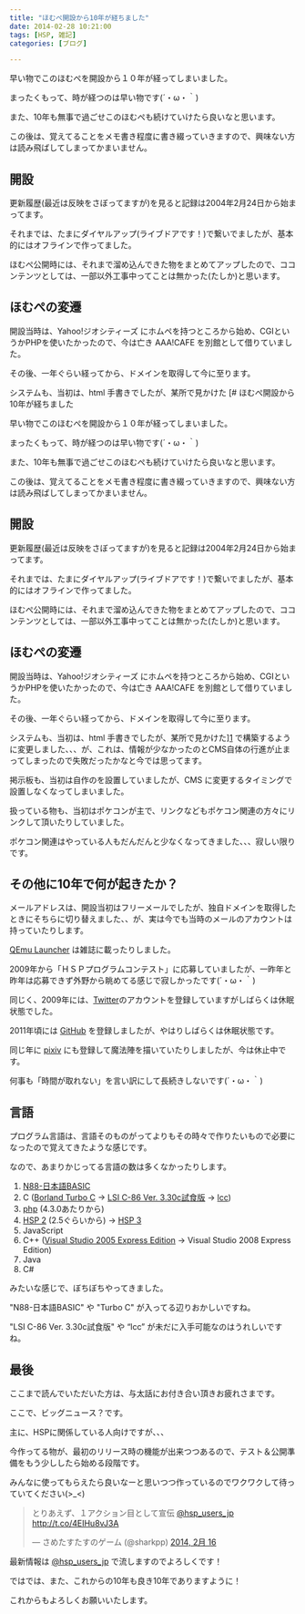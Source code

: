 ```yaml
---
title: "ほむぺ開設から10年が経ちました"
date: 2014-02-28 10:21:00
tags: [HSP, 雑記]
categories: [ブログ]

---
```


早い物でこのほむぺを開設から１０年が経ってしまいました。

まったくもって、時が経つのは早い物です(´・ω・｀)

また、10年も無事で過ごせこのほむぺも続けていけたら良いなと思います。

この後は、覚えてることをメモ書き程度に書き綴っていきますので、興味ない方は読み飛ばしてしまってかまいません。

## 開設

更新履歴(最近は反映をさぼってますが)を見ると記録は2004年2月24日から始まってます。

それまでは、たまにダイヤルアップ(ライブドアです！)で繋いでましたが、基本的にはオフラインで作ってました。

ほむぺ公開時には、それまで溜め込んできた物をまとめてアップしたので、ココンテンツとしては、一部以外工事中ってことは無かった(たしか)と思います。

## ほむぺの変遷

開設当時は、Yahoo!ジオシティーズ にホムペを持つところから始め、CGIというかPHPを使いたかったので、今は亡き AAA!CAFE を別館として借りていました。

その後、一年ぐらい経ってから、ドメインを取得して今に至ります。

システムも、当初は、html 手書きでしたが、某所で見かけた [# ほむぺ開設から10年が経ちました

早い物でこのほむぺを開設から１０年が経ってしまいました。

まったくもって、時が経つのは早い物です(´・ω・｀)

また、10年も無事で過ごせこのほむぺも続けていけたら良いなと思います。

この後は、覚えてることをメモ書き程度に書き綴っていきますので、興味ない方は読み飛ばしてしまってかまいません。

## 開設

更新履歴(最近は反映をさぼってますが)を見ると記録は2004年2月24日から始まってます。

それまでは、たまにダイヤルアップ(ライブドアです！)で繋いでましたが、基本的にはオフラインで作ってました。

ほむぺ公開時には、それまで溜め込んできた物をまとめてアップしたので、ココンテンツとしては、一部以外工事中ってことは無かった(たしか)と思います。

## ほむぺの変遷

開設当時は、Yahoo!ジオシティーズ にホムペを持つところから始め、CGIというかPHPを使いたかったので、今は亡き AAA!CAFE を別館として借りていました。

その後、一年ぐらい経ってから、ドメインを取得して今に至ります。

システムも、当初は、html 手書きでしたが、某所で見かけた][1] で構築するように変更しました、、、が、これは、情報が少なかったのとCMS自体の行進が止まってしまったので失敗だったかなと今では思ってます。

 [1]: http://www.madebyfrog.com/

掲示板も、当初は自作のを設置していましたが、CMS に変更するタイミングで設置しなくなってしまいました。

扱っている物も、当初はポケコンが主で、リンクなどもポケコン関連の方々にリンクして頂いたりしていました。

ポケコン関連はやっている人もだんだんと少なくなってきました、、、寂しい限りです。

## その他に10年で何が起きたか？

メールアドレスは、開設当初はフリーメールでしたが、独自ドメインを取得したときにそちらに切り替えました、、が、実は今でも当時のメールのアカウントは持っていたりします。

[QEmu Launcher][2] は雑誌に載ったりしました。

 [2]: http://www.vector.co.jp/soft/win95/util/se340805.html

2009年から「ＨＳＰプログラムコンテスト」に応募していましたが、一昨年と昨年は応募できず外野から眺めてる感じで寂しかったです(´・ω・｀)

同じく、2009年には、[Twitter][3]のアカウントを登録していますがしばらくは休眠状態でした。

 [3]: https://twitter.com/sharkpp

2011年頃には [GitHub][4] を登録しましたが、やはりしばらくは休眠状態です。

 [4]: https://github.com/sharkpp

同じ年に [pixiv][5] にも登録して魔法陣を描いていたりしましたが、今は休止中です。

 [5]: http://www.pixiv.net/member.php?id=1547498

何事も「時間が取れない」を言い訳にして長続きしないです(´・ω・｀)

## 言語

プログラム言語は、言語そのものがってよりもその時々で作りたいもので必要になったので覚えてきたような感じです。

なので、あまりかじってる言語の数は多くなかったりします。

  1. [N88-日本語BASIC][6]
  2. C ([Borland Turbo C][7] → [LSI C-86 Ver. 3.30c試食版][8] → [lcc][9])
  3. [php][10] (4.3.0あたりから)
  4. [HSP 2][11] (2.5ぐらいから) → [HSP 3][12]
  5. JavaScript
  6. C++ ([Visual Studio 2005 Express Edition][13] → Visual Studio 2008 Express Edition)
  7. Java
  8. C#

 [6]: http://ja.wikipedia.org/wiki/N88-BASIC
 [7]: http://ja.wikipedia.org/wiki/Turbo_C
 [8]: http://www.lsi-j.co.jp/freesoft/index.html
 [9]: http://www.cs.virginia.edu/~lcc-win32/
 [10]: http://www.php.net/
 [11]: http://www.onionsoft.net/hsp/hsp2dl.html
 [12]: http://hsp.tv/
 [13]: http://ja.wikipedia.org/wiki/Microsoft_Visual_Studio_Express

みたいな感じで、ぼちぼちやってきました。

"N88-日本語BASIC" や "Turbo C" が入ってる辺りおかしいですね。

"LSI C-86 Ver. 3.30c試食版" や “lcc” が未だに入手可能なのはうれしいですね。

## 最後

ここまで読んでいただいた方は、与太話にお付き合い頂きお疲れさまです。

ここで、ビッグニュース？です。

主に、HSPに関係している人向けですが、、、

今作ってる物が、最初のリリース時の機能が出来つつあるので、テスト＆公開準備をもう少ししたら始める段階です。

みんなに使ってもらえたら良いなーと思いつつ作っているのでワクワクして待っていてください(>_<)

<blockquote class="twitter-tweet" lang="ja"></p> 
<p>
とりあえず、１アクション目として宣伝 <a href="https://twitter.com/hsp_users_jp">@hsp_users_jp</a> <a href="http://t.co/4EIHu8vJ3A">http://t.co/4EIHu8vJ3A</a>
</p>
<p>
&mdash; さめたすたすのゲーム (@sharkpp) <a href="https://twitter.com/sharkpp/statuses/435029417748729856">2014, 2月 16</a>
</blockquote>
  </p>
  
  <p>
    最新情報は <a href="https://twitter.com/hsp_users_jp">@hsp_users_jp</a> で流しますのでよろしくです！
  </p>
  
  <p>
    ではでは、また、これからの10年も良き10年でありますように！
  </p>
  
  <p>
    これからもよろしくお願いいたします。
  </p>
